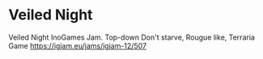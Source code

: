 # Veiled Night
Veiled Night InoGames Jam. Top-down Don't starve, Rougue like, Terraria Game
https://igjam.eu/jams/igjam-12/507
